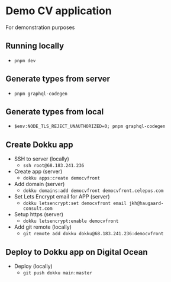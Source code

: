 # Demo CV application
For demonstration purposes

## Running locally
* `pnpm dev`

## Generate types from server
* `pnpm graphql-codegen`

## Generate types from local
* `$env:NODE_TLS_REJECT_UNAUTHORIZED=0; pnpm graphql-codegen`

## Create Dokku app
* SSH to server (locally)
  * ``ssh root@68.183.241.236``
* Create app (server)
  * ``dokku apps:create democvfront``
* Add domain (server)
  * ``dokku domains:add democvfront democvfront.celepus.com``
* Set Lets Encrypt email for APP (server)
  * ``dokku letsencrypt:set democvfront email jkh@haugaard-consult.com``
* Setup https (server)
	* ``dokku letsencrypt:enable democvfront``
* Add git remote (locally)
  * ``git remote add dokku dokku@68.183.241.236:democvfront``

## Deploy to Dokku app on Digital Ocean
* Deploy (locally)
  * ``git push dokku main:master``